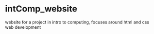 # intComp_website

website for a project in intro to computing, focuses around html and css web development
